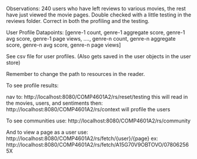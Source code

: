 Observations:
240 users who have left reviews to various movies, the rest have just viewed the movie pages.
Double checked with a little testing in the reviews folder.
Correct in both the profiling and the testing.

User Profile Datapoints: [genre-1 count, genre-1 aggregate score, genre-1 avg score, genre-1 page views, ...., genre-n count, genre-n aggregate score, genre-n avg score, genre-n page views]

See csv file for user profiles. (Also gets saved in the user objects in the user store)


Remember to change the path to resources in the reader.

To see profile results:

nav to: http://localhost:8080/COMP4601A2/rs/reset/testing this will read in the movies, users, and sentiments
then: http://localhost:8080/COMP4601A2/rs/context will profile the users

To see communities use:
http://localhost:8080/COMP4601A2/rs/community

And to view a page as a user use:
http://localhost:8080/COMP4601A2/rs/fetch/{user}/{page}
ex: http://localhost:8080/COMP4601A2/rs/fetch/A15G70V9OBTOVO/078062565X

